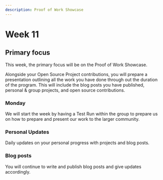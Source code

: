 ```yaml
---
description: Proof of Work Showcase
---
```


# Week 11

## Primary focus

This week, the primary focus will be on the Proof of Work Showcase.&#x20;

Alongside your Open Source Project contributions, you will prepare a presentation outlining all the work you have done through out the duration of the program. This will include the blog posts you have published, personal & group projects, and open source contributions.&#x20;

### Monday

We will start the week by having a Test Run within the group to prepare us on how to prepare and present our work to the larger community.&#x20;

### Personal Updates

Daily updates on your personal progress with projects and blog posts.

### Blog posts

You will continue to write and publish blog posts and give updates accordingly.



